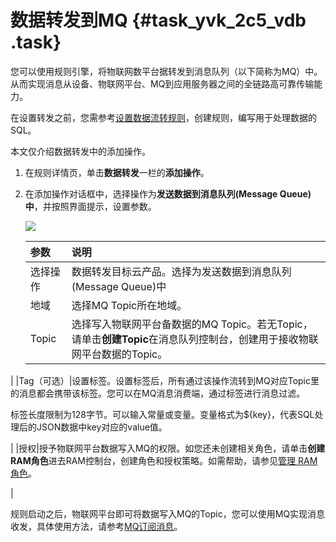 # 数据转发到MQ {#task_yvk_2c5_vdb .task}

您可以使用规则引擎，将物联网数平台据转发到消息队列（以下简称为MQ）中。从而实现消息从设备、物联网平台、MQ到应用服务器之间的全链路高可靠传输能力。

在设置转发之前，您需参考[设置数据流转规则](cn.zh-CN/用户指南/规则引擎/数据流转/设置数据流转规则.md#)，创建规则，编写用于处理数据的SQL。

本文仅介绍数据转发中的添加操作。

1.  在规则详情页，单击**数据转发**一栏的**添加操作**。 
2.  在添加操作对话框中，选择操作为**发送数据到消息队列\(Message Queue\)中**，并按照界面提示，设置参数。 

    ![](http://static-aliyun-doc.oss-cn-hangzhou.aliyuncs.com/assets/img/7544/15475343802637_zh-CN.png)

    |参数|说明|
    |:-|:-|
    |选择操作|数据转发目标云产品。选择为发送数据到消息队列\(Message Queue\)中|
    |地域|选择MQ Topic所在地域。|
    |Topic|选择写入物联网平台备数据的MQ Topic。若无Topic，请单击**创建Topic**在消息队列控制台，创建用于接收物联网平台数据的Topic。

|
    |Tag（可选）|设置标签。设置标签后，所有通过该操作流转到MQ对应Topic里的消息都会携带该标签。您可以在MQ消息消费端，通过标签进行消息过滤。

标签长度限制为128字节。可以输入常量或变量。变量格式为$\{key\}，代表SQL处理后的JSON数据中key对应的value值。

|
    |授权|授予物联网平台数据写入MQ的权限。如您还未创建相关角色，请单击**创建RAM角色**进去RAM控制台，创建角色和授权策略。如需帮助，请参见[管理 RAM 角色](https://help.aliyun.com/document_detail/93691.html)。

|


规则启动之后，物联网平台即可将数据写入MQ的Topic，您可以使用MQ实现消息收发，具体使用方法，请参考[MQ订阅消息](https://help.aliyun.com/document_detail/34411.html)。

